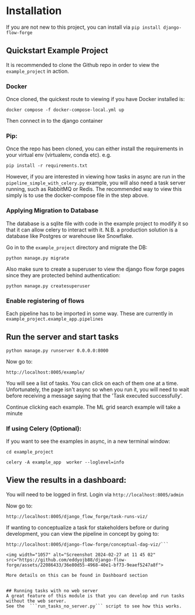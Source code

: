 # Installation

If you are not new to this project, you can install via ```pip install django-flow-forge```

## Quickstart Example Project
It is recommended to clone the Github repo in order to view the ```example_project``` in action.

### Docker

Once cloned, the quickest route to viewing if you have Docker installed is:

```docker compose -f docker-compose-local.yml up```

Then connect in to the django container

### Pip:

Once the repo has been cloned, you can either install the requirements in your virtual env (virtualenv, conda etc). e.g.

```pip install -r requirements.txt```

However, if you are interested in viewing how tasks in async are run in the ```pipeline_simple_with_celery.py``` example, you will also need a task server running, such as RabbitMQ or Redis. The recommended way to view this simply is to use the docker-compose file in the step above.

### Applying Migration to Database

The database is a sqlite file with code in the example project to modify it so that it can allow celery to interact with it.
N.B. a production solution is a database like Postgres or warehouse like Snowflake.

Go in to the ```example_project``` directory and migrate the DB:

```python manage.py migrate```

Also make sure to create a superuser to view the django flow forge pages since they are protected behind authentication:

```python manage.py createsuperuser```

### Enable registering of flows

Each pipeline has to be imported in some way. These are currently in ```example_project.example_app.pipelines```

## Run the server and start tasks

```python manage.py runserver 0.0.0.0:8000```

Now go to:

```http://localhost:8005/example/```

You will see a list of tasks. You can click on each of them one at a time. Unfortunately, the page isn't async so when you run it, you will need to wait before receiving a message saying that the 'Task executed successfully'.

Continue clicking each example. The ML grid search example will take a minute


### If using Celery (Optional):

If you want to see the examples in async, in a new terminal window:

```cd example_project```

```celery -A example_app  worker --loglevel=info```

## View the results in a dashboard:

You will need to be logged in first. Login via ```http://localhost:8005/admin```

Now go to:

```http://localhost:8005/django_flow_forge/task-runs-viz/```

If wanting to conceptualize a task for stakeholders before or during development, you can view the pipeline in concept by going to:

```
http://localhost:8005/django-flow-forge/conceptual-dag-viz/```

<img width="1057" alt="Screenshot 2024-02-27 at 11 45 02" src="https://github.com/eddyojb88/django-flow-forge/assets/22086433/36e80d55-4968-40e1-bf73-9eaef5247a8f">

More details on this can be found in Dashboard section


## Running tasks with no web server
A great feature of this module is that you can develop and run tasks without the web server.
See the  ```run_tasks_no_server.py``` script to see how this works.